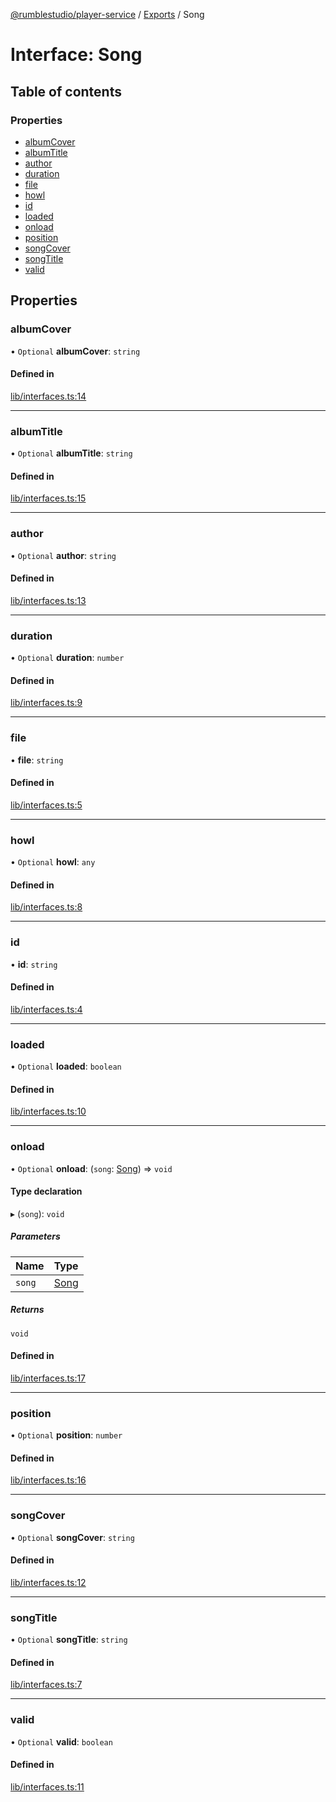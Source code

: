 [@rumblestudio/player-service](../README.md) / [Exports](../modules.md) / Song

# Interface: Song

## Table of contents

### Properties

-   [albumCover](song.md#albumcover)
-   [albumTitle](song.md#albumtitle)
-   [author](song.md#author)
-   [duration](song.md#duration)
-   [file](song.md#file)
-   [howl](song.md#howl)
-   [id](song.md#id)
-   [loaded](song.md#loaded)
-   [onload](song.md#onload)
-   [position](song.md#position)
-   [songCover](song.md#songcover)
-   [songTitle](song.md#songtitle)
-   [valid](song.md#valid)

## Properties

### albumCover

• `Optional` **albumCover**: `string`

#### Defined in

[lib/interfaces.ts:14](https://github.com/Redeltaz/rumblestudio/blob/bbc6b81/libs/player-service/src/lib/interfaces.ts#L14)

---

### albumTitle

• `Optional` **albumTitle**: `string`

#### Defined in

[lib/interfaces.ts:15](https://github.com/Redeltaz/rumblestudio/blob/bbc6b81/libs/player-service/src/lib/interfaces.ts#L15)

---

### author

• `Optional` **author**: `string`

#### Defined in

[lib/interfaces.ts:13](https://github.com/Redeltaz/rumblestudio/blob/bbc6b81/libs/player-service/src/lib/interfaces.ts#L13)

---

### duration

• `Optional` **duration**: `number`

#### Defined in

[lib/interfaces.ts:9](https://github.com/Redeltaz/rumblestudio/blob/bbc6b81/libs/player-service/src/lib/interfaces.ts#L9)

---

### file

• **file**: `string`

#### Defined in

[lib/interfaces.ts:5](https://github.com/Redeltaz/rumblestudio/blob/bbc6b81/libs/player-service/src/lib/interfaces.ts#L5)

---

### howl

• `Optional` **howl**: `any`

#### Defined in

[lib/interfaces.ts:8](https://github.com/Redeltaz/rumblestudio/blob/bbc6b81/libs/player-service/src/lib/interfaces.ts#L8)

---

### id

• **id**: `string`

#### Defined in

[lib/interfaces.ts:4](https://github.com/Redeltaz/rumblestudio/blob/bbc6b81/libs/player-service/src/lib/interfaces.ts#L4)

---

### loaded

• `Optional` **loaded**: `boolean`

#### Defined in

[lib/interfaces.ts:10](https://github.com/Redeltaz/rumblestudio/blob/bbc6b81/libs/player-service/src/lib/interfaces.ts#L10)

---

### onload

• `Optional` **onload**: (`song`: [Song](song.md)) => `void`

#### Type declaration

▸ (`song`): `void`

##### Parameters

| Name   | Type            |
| :----- | :-------------- |
| `song` | [Song](song.md) |

##### Returns

`void`

#### Defined in

[lib/interfaces.ts:17](https://github.com/Redeltaz/rumblestudio/blob/bbc6b81/libs/player-service/src/lib/interfaces.ts#L17)

---

### position

• `Optional` **position**: `number`

#### Defined in

[lib/interfaces.ts:16](https://github.com/Redeltaz/rumblestudio/blob/bbc6b81/libs/player-service/src/lib/interfaces.ts#L16)

---

### songCover

• `Optional` **songCover**: `string`

#### Defined in

[lib/interfaces.ts:12](https://github.com/Redeltaz/rumblestudio/blob/bbc6b81/libs/player-service/src/lib/interfaces.ts#L12)

---

### songTitle

• `Optional` **songTitle**: `string`

#### Defined in

[lib/interfaces.ts:7](https://github.com/Redeltaz/rumblestudio/blob/bbc6b81/libs/player-service/src/lib/interfaces.ts#L7)

---

### valid

• `Optional` **valid**: `boolean`

#### Defined in

[lib/interfaces.ts:11](https://github.com/Redeltaz/rumblestudio/blob/bbc6b81/libs/player-service/src/lib/interfaces.ts#L11)
